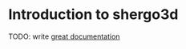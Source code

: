 # Introduction to shergo3d

TODO: write [great documentation](http://jacobian.org/writing/what-to-write/)
